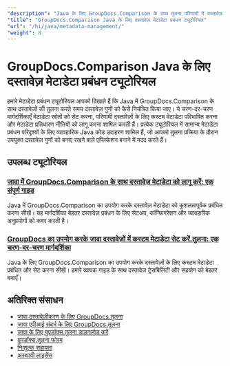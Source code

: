 ```yaml
---
"description": "Java के लिए GroupDocs.Comparison के साथ तुलना परिणामों में दस्तावेज़ मेटाडेटा, गुण और मेटाडेटा कॉन्फ़िगरेशन के साथ काम करना सीखें।"
"title": "GroupDocs.Comparison Java के लिए दस्तावेज़ मेटाडेटा प्रबंधन ट्यूटोरियल"
"url": "/hi/java/metadata-management/"
"weight": 8
---
```


# GroupDocs.Comparison Java के लिए दस्तावेज़ मेटाडेटा प्रबंधन ट्यूटोरियल

हमारे मेटाडेटा प्रबंधन ट्यूटोरियल आपको दिखाते हैं कि Java में GroupDocs.Comparison के साथ दस्तावेज़ों की तुलना करते समय दस्तावेज़ गुणों को कैसे नियंत्रित किया जाए। ये चरण-दर-चरण मार्गदर्शिकाएँ मेटाडेटा स्रोतों को सेट करना, परिणामी दस्तावेज़ों के लिए कस्टम मेटाडेटा परिभाषित करना और मेटाडेटा प्रतिधारण नीतियों को लागू करना शामिल करती हैं। प्रत्येक ट्यूटोरियल में सामान्य मेटाडेटा प्रबंधन परिदृश्यों के लिए व्यावहारिक Java कोड उदाहरण शामिल हैं, जो आपको तुलना प्रक्रिया के दौरान उपयुक्त दस्तावेज़ गुणों को बनाए रखने वाले एप्लिकेशन बनाने में मदद करते हैं।

## उपलब्ध ट्यूटोरियल

### [जावा में GroupDocs.Comparison के साथ दस्तावेज़ मेटाडेटा को लागू करें: एक संपूर्ण गाइड](./implement-metadata-groupdocs-comparison-java-guide/)
Java में GroupDocs.Comparison का उपयोग करके दस्तावेज़ मेटाडेटा को कुशलतापूर्वक प्रबंधित करना सीखें। यह मार्गदर्शिका बेहतर दस्तावेज़ प्रबंधन के लिए सेटअप, कॉन्फ़िगरेशन और व्यावहारिक अनुप्रयोगों को कवर करती है।

### [GroupDocs का उपयोग करके जावा दस्तावेज़ों में कस्टम मेटाडेटा सेट करें.तुलना: एक चरण-दर-चरण मार्गदर्शिका](./groupdocs-comparison-java-custom-metadata-guide/)
Java के लिए GroupDocs.Comparison का उपयोग करके दस्तावेज़ों के लिए कस्टम मेटाडेटा प्रबंधित और सेट करना सीखें। हमारे व्यापक गाइड के साथ दस्तावेज़ ट्रेसबिलिटी और सहयोग को बेहतर बनाएँ।

## अतिरिक्त संसाधन

- [जावा दस्तावेज़ीकरण के लिए GroupDocs.तुलना](https://docs.groupdocs.com/comparison/java/)
- [जावा एपीआई संदर्भ के लिए GroupDocs.तुलना](https://reference.groupdocs.com/comparison/java/)
- [जावा के लिए ग्रुपडॉक्स.तुलना डाउनलोड करें](https://releases.groupdocs.com/comparison/java/)
- [ग्रुपडॉक्स.तुलना फोरम](https://forum.groupdocs.com/c/comparison)
- [निःशुल्क सहायता](https://forum.groupdocs.com/)
- [अस्थायी लाइसेंस](https://purchase.groupdocs.com/temporary-license/)